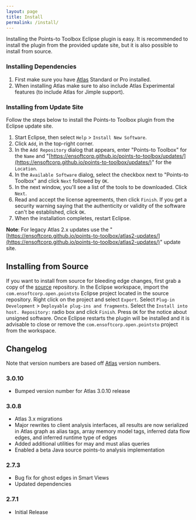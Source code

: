 ```yaml
---
layout: page
title: Install
permalink: /install/
---
```


Installing the Points-to Toolbox Eclipse plugin is easy.  It is recommended to install the plugin from the provided update site, but it is also possible to install from source.
        
### Installing Dependencies
1. First make sure you have [Atlas](http://www.ensoftcorp.com/atlas/download/) Standard or Pro installed.
2. When installing Atlas make sure to also include Atlas Experimental features (to include Atlas for Jimple support).
        
### Installing from Update Site
Follow the steps below to install the Points-to Toolbox plugin from the Eclipse update site.

1. Start Eclipse, then select `Help` &gt; `Install New Software`.
2. Click `Add`, in the top-right corner.
3. In the `Add Repository` dialog that appears, enter &quot;Points-to Toolbox&quot; for the `Name` and &quot;[https://ensoftcorp.github.io/points-to-toolbox/updates/](https://ensoftcorp.github.io/points-to-toolbox/updates/)&quot; for the `Location`.
4. In the `Available Software` dialog, select the checkbox next to "Points-to Toolbox" and click `Next` followed by `OK`.
5. In the next window, you'll see a list of the tools to be downloaded. Click `Next`.
6. Read and accept the license agreements, then click `Finish`. If you get a security warning saying that the authenticity or validity of the software can't be established, click `OK`.
7. When the installation completes, restart Eclipse.

**Note**: For legacy Atlas 2.x updates use the "[https://ensoftcorp.github.io/points-to-toolbox/atlas2-updates/](https://ensoftcorp.github.io/points-to-toolbox/atlas2-updates/)" update site.

## Installing from Source
If you want to install from source for bleeding edge changes, first grab a copy of the [source](https://github.com/EnSoftCorp/points-to-toolbox) repository. In the Eclipse workspace, import the `com.ensoftcorp.open.pointsto` Eclipse project located in the source repository.  Right click on the project and select `Export`.  Select `Plug-in Development` &gt; `Deployable plug-ins and fragments`.  Select the `Install into host. Repository:` radio box and click `Finish`.  Press `OK` for the notice about unsigned software.  Once Eclipse restarts the plugin will be installed and it is advisable to close or remove the `com.ensoftcorp.open.pointsto` project from the workspace.

## Changelog
Note that version numbers are based off [Atlas](http://www.ensoftcorp.com/atlas/download/) version numbers.

### 3.0.10
- Bumped version number for Atlas 3.0.10 release

### 3.0.8
- Atlas 3.x migrations
- Major rewrites to client analysis interfaces, all results are now serialized in Atlas graph as alias tags, array memory model tags, inferred data flow edges, and inferred runtime type of edges
- Added additional utilities for may and must alias queries
- Enabled a beta Java source points-to analysis implementation

### 2.7.3
- Bug fix for ghost edges in Smart Views
- Updated dependencies

### 2.7.1
- Initial Release